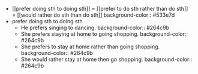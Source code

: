 - [[prefer doing sth to doing sth]] = [[prefer to do sth rather than do sth]] = [[would rather do sth than do sth]]
  background-color:: #533e7d
- prefer doing sth to doing sth
	- He prefers singing to dancing.
	  background-color:: #264c9b
	- She prefers staying at home to going shopping.
	  background-color:: #264c9b
	- She prefers to stay at home rather than going shopping.
	  background-color:: #264c9b
	- She would rather stay at home then go shopping.
	  background-color:: #264c9b
